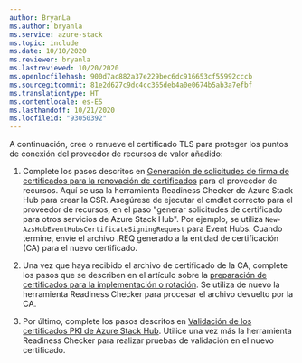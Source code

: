 ```yaml
---
author: BryanLa
ms.author: bryanla
ms.service: azure-stack
ms.topic: include
ms.date: 10/10/2020
ms.reviewer: bryanla
ms.lastreviewed: 10/20/2020
ms.openlocfilehash: 900d7ac882a37e229bec6dc916653cf55992cccb
ms.sourcegitcommit: 81e2d627c9dc4cc365deb4a0e0674b5ab3a7efbf
ms.translationtype: HT
ms.contentlocale: es-ES
ms.lasthandoff: 10/21/2020
ms.locfileid: "93050392"
---
```

A continuación, cree o renueve el certificado TLS para proteger los puntos de conexión del proveedor de recursos de valor añadido:

1. Complete los pasos descritos en [Generación de solicitudes de firma de certificados para la renovación de certificados](../operator/azure-stack-get-pki-certs.md#generate-certificate-signing-requests-for-certificate-renewal) para el proveedor de recursos. Aquí se usa la herramienta Readiness Checker de Azure Stack Hub para crear la CSR. Asegúrese de ejecutar el cmdlet correcto para el proveedor de recursos, en el paso "generar solicitudes de certificado para otros servicios de Azure Stack Hub". Por ejemplo, se utiliza `New-AzsHubEventHubsCertificateSigningRequest` para Event Hubs. Cuando termine, envíe el archivo .REQ generado a la entidad de certificación (CA) para el nuevo certificado.

2. Una vez que haya recibido el archivo de certificado de la CA, complete los pasos que se describen en el artículo sobre la [preparación de certificados para la implementación o rotación](../operator/azure-stack-prepare-pki-certs.md). Se utiliza de nuevo la herramienta Readiness Checker para procesar el archivo devuelto por la CA.

3. Por último, complete los pasos descritos en [Validación de los certificados PKI de Azure Stack Hub](../operator/azure-stack-validate-pki-certs.md). Utilice una vez más la herramienta Readiness Checker para realizar pruebas de validación en el nuevo certificado.


